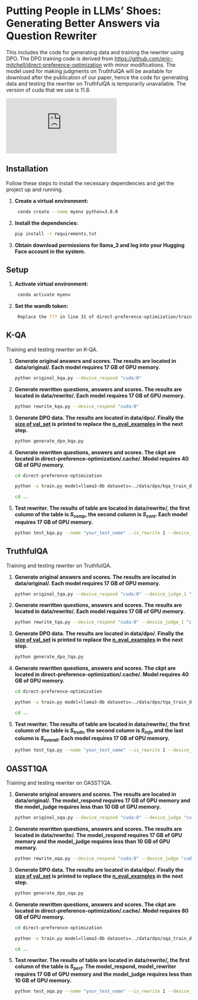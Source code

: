 # Putting People in LLMs’ Shoes: Generating Better Answers via Question Rewriter

This includes the code for generating data and training the rewriter using DPO. The DPO training code is derived from https://github.com/eric-mitchell/direct-preference-optimization with minor modifications. The model used for making judgments on TruthfulQA will be available for download after the publication of our paper, hence the code for generating data and testing the rewriter on TruthfulQA is temporarily unavailable. The version of cuda that we use is 11.8.

![Pipeline](https://github.com/3244we/Question-Rewriter/img/pps_new.pdf "Pipeline")

## Installation

Follow these steps to install the necessary dependencies and get the project up and running.

1. **Create a virtual environment:**

   ```bash
    conda create --name myenv python=3.8.0
   ```

2. **Install the dependencies:**

   ```bash
   pip install -r requirements.txt
   ```
3. **Obtain download permissions for llama_3 and log into your Hugging Face account in the system.**

## Setup

1. **Activate virtual environment:**

   ```bash
    conda activate myenv 
   ```

2. **Set the wandb token:**

   ```bash
    Replace the ??? in line 31 of direct-preference-optimization/train.py with your own wandb token. 
   ```
   
## K-QA

Training and testing rewriter on K-QA.

1. **Generate original answers and scores. The results are located in data/original/. Each model requires 17 GB of GPU memory.**

   ```bash
   python original_kqa.py --device_respond "cuda:0"
   ```

2. **Generate rewritten questions, answers and scores. The results are located in data/rewrite/. Each model requires 17 GB of GPU memory.**

   ```bash
   python rewrite_kqa.py --device_respond "cuda:0"
   ```

3. **Generate DPO data. The results are located in data/dpo/. Finally the <u>size of val_set</u> is printed to replace the <u>n_eval_examples</u> in the next step.**

   ```bash
   python generate_dpo_kqa.py
   ```

4. **Generate rewritten questions, answers and scores. The ckpt are located in direct-preference-optimization/.cache/. Model requires 40 GB of GPU memory.**

   ```bash
   cd direct-preference-optimization

   python -u train.py model=llama3-8b datasets=../data/dpo/kqa_train_data_200.json loss=dpo loss.beta=0.1 exp_name=dpo_kqa gradient_accumulation_steps=8 batch_size=32 eval_batch_size=64 trainer=FSDPTrainer sample_during_eval=false model.fsdp_policy_mp=bfloat16 eval_dataset_path=../data/dpo/kqa_eval_data_200.json n_eval_examples=4557 lora=0 dr=0.8

   cd ..
   ```

5. **Test rewriter. The results of table are located in data/rewrite/, the first column of the table is $S_{comp}$, the second column is $S_{cont}$. Each model requires 17 GB of GPU memory.**

   ```bash
   python test_kqa.py --name "your_test_name" --is_rewrite 1 --device_judge "cuda:0" --device_rewriter "cuda:1" --device_respond "cuda:2" --rewriter_ckpt "your_ckpt" --test 0 --openai_api_key "your_openai_api_key"
   ```

## TruthfulQA

Training and testing rewriter on TruthfulQA.

1. **Generate original answers and scores. The results are located in data/original/. Each model requires 17 GB of GPU memory.**

   ```bash
   python original_tqa.py --device_respond "cuda:0" --device_judge_1 "cuda:1" --device_judge_2 "cuda:2"
   ```

2. **Generate rewritten questions, answers and scores. The results are located in data/rewrite/. Each model requires 17 GB of GPU memory.**

   ```bash
   python rewrite_tqa.py --device_respond "cuda:0" --device_judge_1 "cuda:1" --device_judge_2 "cuda:2"
   ```

3. **Generate DPO data. The results are located in data/dpo/. Finally the <u>size of val_set</u> is printed to replace the <u>n_eval_examples</u> in the next step.**

   ```bash
   python generate_dpo_tqa.py
   ```

4. **Generate rewritten questions, answers and scores. The ckpt are located in direct-preference-optimization/.cache/. Model requires 40 GB of GPU memory.**

   ```bash
   cd direct-preference-optimization

   python -u train.py model=llama3-8b datasets=../data/dpo/tqa_train_data_200.json loss=dpo loss.beta=0.1 exp_name=dpo_tqa gradient_accumulation_steps=8 batch_size=32 eval_batch_size=64 trainer=FSDPTrainer sample_during_eval=false model.fsdp_policy_mp=bfloat16 eval_dataset_path=../data/dpo/tqa_eval_data_200.json n_eval_examples=4557 lora=0 dr=0.8

   cd ..
   ```

5. **Test rewriter. The results of table are located in data/rewrite/, the first column of the table is $S_{truth}$, the second column is $S_{info}$ and the last column is $S_{ovarall}$. Each model requires 17 GB of GPU memory.**

   ```bash
   python test_tqa.py --name "your_test_name" --is_rewrite 1 --device_judge_1 "cuda:0" --device_judge_2 "cuda:1" --device_rewriter "cuda:2" --device_respond "cuda:3" --rewriter_ckpt "your_ckpt" --test 0 --openai_api_key "your_openai_api_key" 

## OASST1QA

Training and testing rewriter on OASST1QA.

1. **Generate original answers and scores. The results are located in data/original/. The model_respond requires 17 GB of GPU memory and the model_judge requires less than 10 GB of GPU memory.**

   ```bash
   python original_oqa.py --device_respond "cuda:0" --device_judge "cuda:1"
   ```

2. **Generate rewritten questions, answers and scores. The results are located in data/rewrite/. The model_respond requires 17 GB of GPU memory and the model_judge requires less than 10 GB of GPU memory.**

   ```bash
   python rewrite_oqa.py --device_respond "cuda:0" --device_judge "cuda:1"
   ```

3. **Generate DPO data. The results are located in data/dpo/. Finally the <u>size of val_set</u> is printed to replace the <u>n_eval_examples</u> in the next step.**

   ```bash
   python generate_dpo_oqa.py
   ```

4. **Generate rewritten questions, answers and scores. The ckpt are located in direct-preference-optimization/.cache/. Model requires 80 GB of GPU memory.**

   ```bash
   cd direct-preference-optimization

   python -u train.py model=llama3-8b datasets=../data/dpo/oqa_train_data_200.json loss=dpo loss.beta=0.1 exp_name=dpo_tqa gradient_accumulation_steps=8 batch_size=32 eval_batch_size=64 trainer=FSDPTrainer sample_during_eval=false model.fsdp_policy_mp=bfloat16 eval_dataset_path=../data/dpo/oqa_eval_data_200.json n_eval_examples=4557 lora=0 dr=0.8

   cd ..
   ```

5. **Test rewriter. The results of table are located in data/rewrite/, the first column of the table is $S_{perf}$. The model_respond, model_rewriter requires 17 GB of GPU memory and the model_judge requires less than 10 GB of GPU memory.**

   ```bash
   python test_oqa.py --name "your_test_name" --is_rewrite 1 --device_judge "cuda:0" --device_rewriter "cuda:1" --device_respond "cuda:2" --rewriter_ckpt "your_ckpt" --test 0 --openai_api_key "your_openai_api_key" 